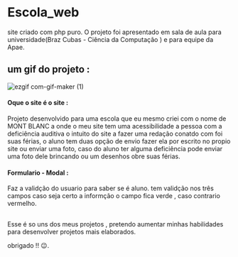 # Escola_web
site criado com php puro.
O projeto foi apresentado em sala de aula para universidade(Braz Cubas - Ciência da Computação ) e para equipe da Apae.

## um gif do projeto : 
![ezgif com-gif-maker (1)](https://user-images.githubusercontent.com/126752400/222794323-2f43b163-24c2-4d50-afb4-251161b40ad3.gif)

#### Oque o site é o site :
Projeto desenvolvido para uma escola que eu mesmo criei com o nome de MONT BLANC a onde o meu site tem uma acessibilidade a pessoa com a deficiência auditiva o  intuito do site a fazer uma redação conatdo com foi suas férias,
o aluno tem duas opção de envio fazer ela por escrito no  propio site ou enviar uma foto, caso do aluno ter alguma deficiência pode enviar uma foto dele brincando ou um desenhos obre suas férias.

#### Formulario -  Modal :
Faz a validção do usuario para saber se é aluno.
tem validção nos três campos caso seja certo a informção o campo fica verde , caso contrario vermelho.
##
Esse é so uns dos meus projetos , pretendo aumentar minhas habilidades para desenvolver projetos mais elaborados.

obrigado !! 😉.
